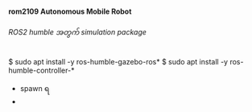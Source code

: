 #### rom2109 Autonomous Mobile Robot

###### ROS2 humble အတွက် simulation package

$ sudo apt install -y ros-humble-gazebo-ros*
$ sudo apt install -y ros-humble-controller-*

- spawn ရ 
- 
